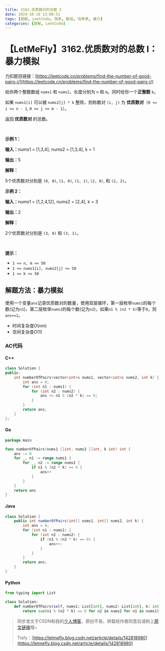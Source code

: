 ```yaml
---
title: 3162.优质数对的总数 I
date: 2024-10-10 13:08:51
tags: [题解, LeetCode, 简单, 数组, 哈希表, 暴力]
categories: [题解, LeetCode]
---
```


# 【LetMeFly】3162.优质数对的总数 I：暴力模拟

力扣题目链接：[https://leetcode.cn/problems/find-the-number-of-good-pairs-i/](https://leetcode.cn/problems/find-the-number-of-good-pairs-i/)

<p>给你两个整数数组 <code>nums1</code> 和 <code>nums2</code>，长度分别为 <code>n</code> 和 <code>m</code>。同时给你一个<strong>正整数</strong> <code>k</code>。</p>

<p>如果 <code>nums1[i]</code> 可以被 <code>nums2[j] * k</code> 整除，则称数对 <code>(i, j)</code> 为 <strong>优质数对</strong>（<code>0 &lt;= i &lt;= n - 1</code>, <code>0 &lt;= j &lt;= m - 1</code>）。</p>

<p>返回<strong> 优质数对 </strong>的总数。</p>

<p>&nbsp;</p>

<p><strong class="example">示例 1：</strong></p>

<div class="example-block">
<p><strong>输入：</strong><span class="example-io">nums1 = [1,3,4], nums2 = [1,3,4], k = 1</span></p>

<p><strong>输出：</strong><span class="example-io">5</span></p>

<p><strong>解释：</strong></p>

<p>5个优质数对分别是 <code>(0, 0)</code>, <code>(1, 0)</code>, <code>(1, 1)</code>, <code>(2, 0)</code>, 和 <code>(2, 2)</code>。</p>
</div>

<p><strong class="example">示例 2：</strong></p>

<div class="example-block">
<p><strong>输入：</strong><span class="example-io">nums1 = [1,2,4,12], nums2 = [2,4], k = 3</span></p>

<p><strong>输出：</strong><span class="example-io">2</span></p>

<p><strong>解释：</strong></p>

<p>2个优质数对分别是 <code>(3, 0)</code> 和 <code>(3, 1)</code>。</p>
</div>

<p>&nbsp;</p>

<p><strong>提示：</strong></p>

<ul>
	<li><code>1 &lt;= n, m &lt;= 50</code></li>
	<li><code>1 &lt;= nums1[i], nums2[j] &lt;= 50</code></li>
	<li><code>1 &lt;= k &lt;= 50</code></li>
</ul>


    
## 解题方法：暴力模拟

使用一个变量`ans`记录优质数对的数量，使用双层循环，第一层枚举`nums1`的每个数(记为`n1`)，第二层枚举`nums2`的每个数(记为`n2`)，如果`n1 % (n2 * k)`等于`0`，则`ans+=1`。

+ 时间复杂度$O(nm)$
+ 空间复杂度$O(1)$

### AC代码

#### C++

```cpp
class Solution {
public:
    int numberOfPairs(vector<int>& nums1, vector<int>& nums2, int k) {
        int ans = 0;
        for (int n1 : nums1) {
            for (int n2 : nums2) {
                ans += n1 % (n2 * k) == 0;
            }
        }
        return ans;
    }
};
```

#### Go

```go
package main

func numberOfPairs(nums1 []int, nums2 []int, k int) int {
    ans := 0
    for _, n1 := range nums1 {
        for _, n2 := range nums2 {
            if n1 % (n2 * k) == 0 {
                ans++
            }
        }
    }
    return ans
}
```

#### Java

```java
class Solution {
    public int numberOfPairs(int[] nums1, int[] nums2, int k) {
        int ans = 0;
        for (int n1 : nums1) {
            for (int n2 : nums2) {
                if (n1 % (n2 * k) == 0) {
                    ans++;
                }
            }
        }
        return ans;
    }
}
```

#### Python

```python
from typing import List

class Solution:
    def numberOfPairs(self, nums1: List[int], nums2: List[int], k: int) -> int:
        return sum(n1 % (n2 * k) == 0 for n2 in nums2 for n1 in nums1)
```

> 同步发文于CSDN和我的[个人博客](https://blog.letmefly.xyz/)，原创不易，转载经作者同意后请附上[原文链接](https://blog.letmefly.xyz/2024/10/10/LeetCode%203162.%E4%BC%98%E8%B4%A8%E6%95%B0%E5%AF%B9%E7%9A%84%E6%80%BB%E6%95%B0I/)哦~
>
> Tisfy：[https://letmefly.blog.csdn.net/article/details/142818980](https://letmefly.blog.csdn.net/article/details/142818980)
